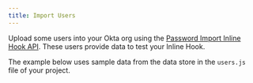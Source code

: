 ```yaml
---
title: Import Users
---
```


Upload some users into your Okta org using the [Password Import Inline Hook API](/docs/reference/api/users/#create-user-with-password-import-inline-hook). These users provide data to test your Inline Hook.

The example below uses sample data from the data store in the `users.js` file of your project.

<StackSelector snippet="password-import-api"/>

<NextSectionLink/>